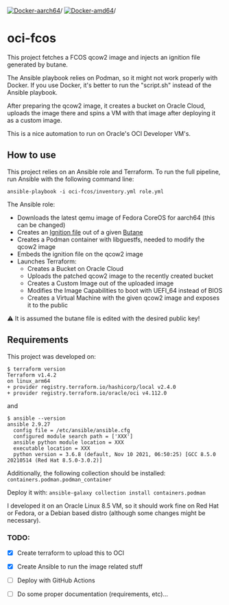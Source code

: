 

[![Docker-aarch64](https://github.com/yaroze/oci-fcos/actions/workflows/docker-aarch64.yml/badge.svg?branch=main)](https://github.com/yaroze/oci-fcos/actions/workflows/docker-aarch64.yml)/
[![Docker-amd64](https://github.com/yaroze/oci-fcos/actions/workflows/docker-amd64.yml/badge.svg?branch=main)](https://github.com/yaroze/oci-fcos/actions/workflows/docker-amd64.yml)/

# oci-fcos

This project fetches a FCOS qcow2 image and injects an ignition file generated by butane.

The Ansible playbook relies on Podman, so it might not work properly with Docker. 
If you use Docker, it's better to run the "script.sh" instead of the Ansible playbook.

After preparing the qcow2 image, it creates a bucket on Oracle Cloud, uploads the image there and spins a VM with that image after deploying it as a custom image.

This is a nice automation to run on Oracle's OCI Developer VM's.

## How to use

This project relies on an Ansible role and Terraform.
To run the full pipeline, run Ansible with the following command line:

`ansible-playbook -i oci-fcos/inventory.yml role.yml`

The Ansible role:

- Downloads the latest qemu image of Fedora CoreOS for aarch64 (this can be changed)
- Creates an [Ignition file](https://github.com/coreos/ignition) out of a given [Butane](https://github.com/coreos/butane)
- Creates a Podman container with libguestfs, needed to modify the qcow2 image
- Embeds the ignition file on the qcow2 image
- Launches Terraform:
	- Creates a Bucket on Oracle Cloud
	- Uploads the patched qcow2 image to the recently created bucket
	- Creates a Custom Image out of the uploaded image
	- Modifies the Image Capabilities to boot with UEFI_64 instead of BIOS
	- Creates a Virtual Machine with the given qcow2 image and exposes it to the public

⚠️ It is assumed the butane file is edited with the desired public key!



## Requirements

This project was developed on:
```
$ terraform version
Terraform v1.4.2
on linux_arm64
+ provider registry.terraform.io/hashicorp/local v2.4.0
+ provider registry.terraform.io/oracle/oci v4.112.0
```

and

```
$ ansible --version
ansible 2.9.27
  config file = /etc/ansible/ansible.cfg
  configured module search path = ['XXX']
  ansible python module location = XXX
  executable location = XXX
  python version = 3.6.8 (default, Nov 10 2021, 06:50:25) [GCC 8.5.0 20210514 (Red Hat 8.5.0-3.0.2)]
```

Additionally, the following collection should be installed:
`containers.podman.podman_container`

Deploy it with:
`ansible-galaxy collection install containers.podman`

I developed it on an Oracle Linux 8.5 VM, so it should work fine on Red Hat or Fedora, or a Debian based distro (although some changes might be necessary).

### TODO:

- [x] Create terraform to upload this to OCI
- [x] Create Ansible to run the image related stuff
- [ ] Deploy with GitHub Actions
- [ ] Do some proper documentation (requirements, etc)...



